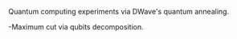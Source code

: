 Quantum computing experiments via DWave's quantum annealing.

-Maximum cut via qubits decomposition.

